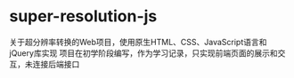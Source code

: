 # super-resolution-js
关于超分辨率转换的Web项目，使用原生HTML、CSS、JavaScript语言和jQuery库实现
项目在初学阶段编写，作为学习记录，只实现前端页面的展示和交互，未连接后端接口
